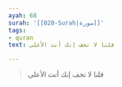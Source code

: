 ```yaml
---
ayah: 68
surah: '[[020-Surah|سورة]]'
tags:
- quran
text: قلنا لا تخف إنك أنت الأعلى

---
```

> قلنا لا تخف إنك أنت الأعلى

